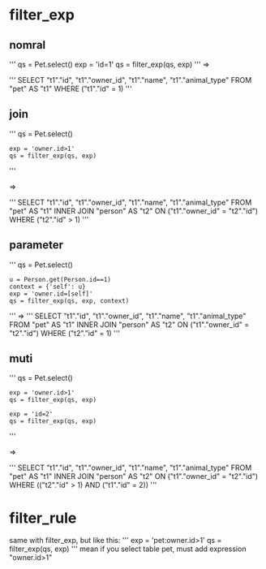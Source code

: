 # filter_exp

## nomral
'''
    qs = Pet.select()
    exp = 'id=1'
    qs = filter_exp(qs, exp)
'''
=>

'''
SELECT "t1"."id", "t1"."owner_id", "t1"."name", "t1"."animal_type" FROM "pet" AS "t1" WHERE ("t1"."id" = 1)
'''

## join
'''
    qs = Pet.select()

    exp = 'owner.id>1'
    qs = filter_exp(qs, exp)
'''

=>

'''
SELECT "t1"."id", "t1"."owner_id", "t1"."name", "t1"."animal_type" FROM "pet" AS "t1" INNER JOIN "person" AS "t2" ON ("t1"."owner_id" = "t2"."id") WHERE ("t2"."id" > 1)
'''

## parameter
'''
    qs = Pet.select()

    u = Person.get(Person.id==1)
    context = {'self': u}
    exp = 'owner.id=[self]'
    qs = filter_exp(qs, exp, context)
'''
=>
'''
SELECT "t1"."id", "t1"."owner_id", "t1"."name", "t1"."animal_type" FROM "pet" AS "t1" INNER JOIN "person" AS "t2" ON ("t1"."owner_id" = "t2"."id") WHERE ("t2"."id" = 1)
'''

## muti
'''
    qs = Pet.select()

    exp = 'owner.id>1'
    qs = filter_exp(qs, exp)

    exp = 'id=2'
    qs = filter_exp(qs, exp)
'''

=>

'''
SELECT "t1"."id", "t1"."owner_id", "t1"."name", "t1"."animal_type" FROM "pet" AS "t1" INNER JOIN "person" AS "t2" ON ("t1"."owner_id" = "t2"."id") WHERE (("t2"."id" > 1) AND ("t1"."id" = 2))
'''


# filter_rule
same with filter_exp, but like this:
'''
    exp = 'pet:owner.id>1'
    qs = filter_exp(qs, exp)
'''
mean if you select table pet, must add expression "owner.id>1"